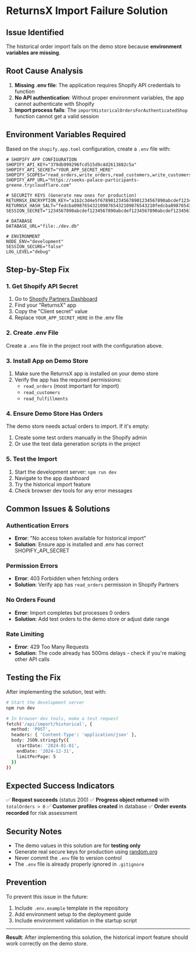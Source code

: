 # ReturnsX Import Failure Solution

## Issue Identified
The historical order import fails on the demo store because **environment variables are missing**.

## Root Cause Analysis
1. **Missing .env file**: The application requires Shopify API credentials to function
2. **No API authentication**: Without proper environment variables, the app cannot authenticate with Shopify
3. **Import process fails**: The `importHistoricalOrdersForAuthenticatedShop` function cannot get a valid session

## Environment Variables Required

Based on the `shopify.app.toml` configuration, create a `.env` file with:

```env
# SHOPIFY APP CONFIGURATION
SHOPIFY_API_KEY="379db999296fcd515d9c4d2613882c5a"
SHOPIFY_API_SECRET="YOUR_APP_SECRET_HERE"
SHOPIFY_SCOPES="read_orders,write_orders,read_customers,write_customers,read_fulfillments,write_script_tags,read_script_tags"
SHOPIFY_APP_URL="https://seeks-palace-participants-greene.trycloudflare.com"

# SECURITY KEYS (Generate new ones for production)
RETURNSX_ENCRYPTION_KEY="a1b2c3d4e5f6789012345678901234567890abcdef1234567890abcdef123456"
RETURNSX_HASH_SALT="fedcba0987654321098765432109876543210fedcba09876543210fedcba0987"
SESSION_SECRET="1234567890abcdef1234567890abcdef1234567890abcdef1234567890abcdef"

# DATABASE
DATABASE_URL="file:./dev.db"

# ENVIRONMENT
NODE_ENV="development"
SESSION_SECURE="false"
LOG_LEVEL="debug"
```

## Step-by-Step Fix

### 1. Get Shopify API Secret
1. Go to [Shopify Partners Dashboard](https://partners.shopify.com)
2. Find your "ReturnsX" app
3. Copy the "Client secret" value
4. Replace `YOUR_APP_SECRET_HERE` in the .env file

### 2. Create .env File
Create a `.env` file in the project root with the configuration above.

### 3. Install App on Demo Store
1. Make sure the ReturnsX app is installed on your demo store
2. Verify the app has the required permissions:
   - `read_orders` (most important for import)
   - `read_customers`
   - `read_fulfillments`

### 4. Ensure Demo Store Has Orders
The demo store needs actual orders to import. If it's empty:
1. Create some test orders manually in the Shopify admin
2. Or use the test data generation scripts in the project

### 5. Test the Import
1. Start the development server: `npm run dev`
2. Navigate to the app dashboard
3. Try the historical import feature
4. Check browser dev tools for any error messages

## Common Issues & Solutions

### Authentication Errors
- **Error**: "No access token available for historical import"
- **Solution**: Ensure app is installed and .env has correct SHOPIFY_API_SECRET

### Permission Errors
- **Error**: 403 Forbidden when fetching orders
- **Solution**: Verify app has `read_orders` permission in Shopify Partners

### No Orders Found
- **Error**: Import completes but processes 0 orders
- **Solution**: Add test orders to the demo store or adjust date range

### Rate Limiting
- **Error**: 429 Too Many Requests
- **Solution**: The code already has 500ms delays - check if you're making other API calls

## Testing the Fix

After implementing the solution, test with:

```bash
# Start the development server
npm run dev

# In browser dev tools, make a test request
fetch('/api/import/historical', {
  method: 'POST',
  headers: { 'Content-Type': 'application/json' },
  body: JSON.stringify({
    startDate: '2024-01-01',
    endDate: '2024-12-31',
    limitPerPage: 5
  })
})
```

## Expected Success Indicators

✅ **Request succeeds** (status 200)
✅ **Progress object returned** with `totalOrders > 0`
✅ **Customer profiles created** in database
✅ **Order events recorded** for risk assessment

## Security Notes

- The demo values in this solution are for **testing only**
- Generate real secure keys for production using [random.org](https://www.random.org/strings/)
- Never commit the `.env` file to version control
- The `.env` file is already properly ignored in `.gitignore`

## Prevention

To prevent this issue in the future:
1. Include `.env.example` template in the repository
2. Add environment setup to the deployment guide
3. Include environment validation in the startup script

---

**Result**: After implementing this solution, the historical import feature should work correctly on the demo store.
